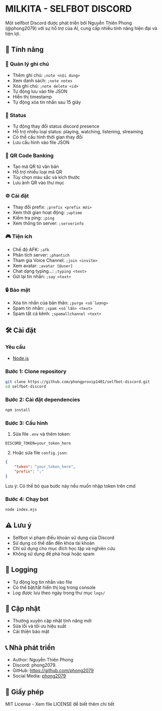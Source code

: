 # MILKITA - SELFBOT DISCORD

Một selfbot Discord được phát triển bởi Nguyễn Thiên Phong (@phong2079) với sự hỗ trợ của AI, cung cấp nhiều tính năng hiện đại và tiện lợi.

## 🚀 Tính năng

### 📝 Quản lý ghi chú
- Thêm ghi chú: `;note <nội dung>`
- Xem danh sách: `;note notes`
- Xóa ghi chú: `;note delete <id>`
- Tự động lưu vào file JSON
- Hiển thị timestamp
- Tự động xóa tin nhắn sau 15 giây

### 🔄 Status
- Tự động thay đổi status discord presence
- Hỗ trợ nhiều loại status: playing, watching, listening, streaming
- Có thể cấu hình thời gian thay đổi
- Lưu cấu hình vào file JSON

### 📱 QR Code Banking
- Tạo mã QR từ văn bản
- Hỗ trợ nhiều loại mã QR
- Tùy chọn màu sắc và kích thước
- Lưu ảnh QR vào thư mục

### ⚙️ Cài đặt
- Thay đổi prefix: `;prefix <prefix mới>`
- Xem thời gian hoạt động: `;uptime`
- Kiểm tra ping: `;ping`
- Xem thông tin server: `;serverinfo`

### 🎮 Tiện ích
- Chế độ AFK: `;afk`
- Phân tích server: `;phantich`
- Tham gia Voice Channel: `;join <invite>`
- Xem avatar: `;avatar [@user]`
- Chat dạng typing...: `;typing <text>`
- Gửi lại tin nhắn: `;say <text>`

### 🔒 Bảo mật
- Xóa tin nhắn của bản thân: `;purge <số lượng>`
- Spam tin nhắn: `;spam <số lần> <text>`
- Spam tất cả kênh: `;spamallchannel <text>`

## 🛠️ Cài đặt

### Yêu cầu
- [Node.js](https://nodejs.org/en/download)

### Bước 1: Clone repository
```bash
git clone https://github.com/phongprovip1401/selfbot-discord.git
cd selfbot-discord
```

### Bước 2: Cài đặt dependencies
```bash
npm install
```

### Bước 3: Cấu hình
1. Sửa file `.env` và thêm token:
```
DISCORD_TOKEN=your_token_here
```

2. Hoặc sửa file `config.json`:
```json
{
    "token": "your_token_here",
    "prefix": ";"
}
```
Lưu ý: Có thể bỏ qua bước này nếu muốn nhập token trên cmd

### Bước 4: Chạy bot
```bash
node index.mjs
```

## ⚠️ Lưu ý
- Selfbot vi phạm điều khoản sử dụng của Discord
- Sử dụng có thể dẫn đến khóa tài khoản
- Chỉ sử dụng cho mục đích học tập và nghiên cứu
- Không sử dụng để phá hoại hoặc spam

## 📝 Logging
- Tự động log tin nhắn vào file
- Có thể bật/tắt hiển thị log trong console
- Log được lưu theo ngày trong thư mục `logs/`

## 🔄 Cập nhật
- Thường xuyên cập nhật tính năng mới
- Sửa lỗi và tối ưu hiệu suất
- Cải thiện bảo mật

## 📞 Nhà phát triển
- Author: Nguyễn Thiên Phong
- Discord: phong2079.
- GitHub: https://github.com/phong2079
- Social Media: [phong2079](https://guns.lol/phong2079)

## 📜 Giấy phép
MIT License - Xem file LICENSE để biết thêm chi tiết
